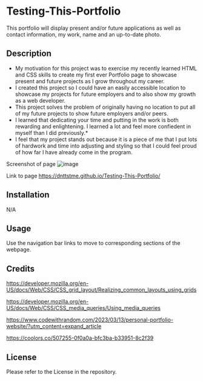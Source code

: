 # Testing-This-Portfolio
This portfolio will display present and/or future applications as well as contact information, my work, name and an up-to-date photo.

## Description

* My motivation for this project was to exercise my recently learned HTML and CSS skills to create my first ever Portfolio page to showcase present and future projects as I grow throughout my career.
* I created this project so I could have an easily accessible location to showcase my projects for future employers and to also show my growth as a web developer.
* This project solves the problem of originally having no location to put all of my future projects to show future employers and/or peers.
* I learned that dedicating your time and putting in the work is both rewarding and enlightening. I learned a lot and feel more confiedent in myself than I did previously.*
* I feel that my project stands out because it is a piece of me that I put lots of hardwork and time into adjusting and styling so that I could feel proud of how far I have already come in the program.


Screenshot of page
![image](https://github.com/DntTstMe/Testing-This-Portfolio/assets/132702296/736a0add-a329-4c95-8e6b-d4a6ccdf4536)

Link to page
https://dnttstme.github.io/Testing-This-Portfolio/

## Installation
N/A

## Usage
Use the navigation bar links to move to corresponding sections of the webpage.

## Credits

https://developer.mozilla.org/en-US/docs/Web/CSS/CSS_grid_layout/Realizing_common_layouts_using_grids

https://developer.mozilla.org/en-US/docs/Web/CSS/CSS_media_queries/Using_media_queries

https://www.codewithrandom.com/2023/03/13/personal-portfolio-website/?utm_content=expand_article

https://coolors.co/507255-0f0a0a-bfc3ba-b33951-8c2f39

## License
Please refer to the License in the repository. 
